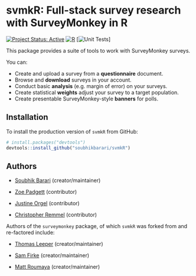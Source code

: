 # svmkR: Full-stack survey research with SurveyMonkey in R

[![Project Status: Active](https://www.repostatus.org/badges/latest/active.svg)](https://www.repostatus.org/#active)
[![R](https://img.shields.io/badge/R-4.0+-blue)](https://img.shields.io/badge/R-4.0+-blue)
[![Unit Tests](https://github.com/soubhikbarari/svmkR/actions/workflows/test-coverage.yaml/badge.svg)]

This package provides a suite of tools to work with SurveyMonkey surveys.

You can:

* Create and upload a survey from a **questionnaire** document.
* Browse and **download** surveys in your account.
* Conduct basic **analysis** (e.g. margin of error) on your surveys.
* Create statistical **weights** adjust your survey to a target population.
* Create presentable SurveyMonkey-style **banners** for polls.

## Installation

To install the production version of `svmkR` from GitHub:

``` r
# install.packages("devtools")
devtools::install_github("soubhikbarari/svmkR")
```

## Authors

* [Soubhik Barari](https://github.com/soubhikbarari) (creator/maintainer)

* [Zoe Padgett](https://github.com/znpadgett) (contributor)

* [Justine Orgel](https://github.com/jorgelsurveys) (contributor)

* [Christopher Remmel](https://github.com/calremmel) (contributor)

Authors of the `surveymonkey` package, of which `svmkR` was forked from and re-factored include:

* [Thomas Leeper](https://github.com/leeper) (creator/maintainer)

* [Sam Firke](https://github.com/sfirke) (creator/maintainer)

* [Matt Roumaya](https://github.com/mattroumaya) (creator/maintainer)
